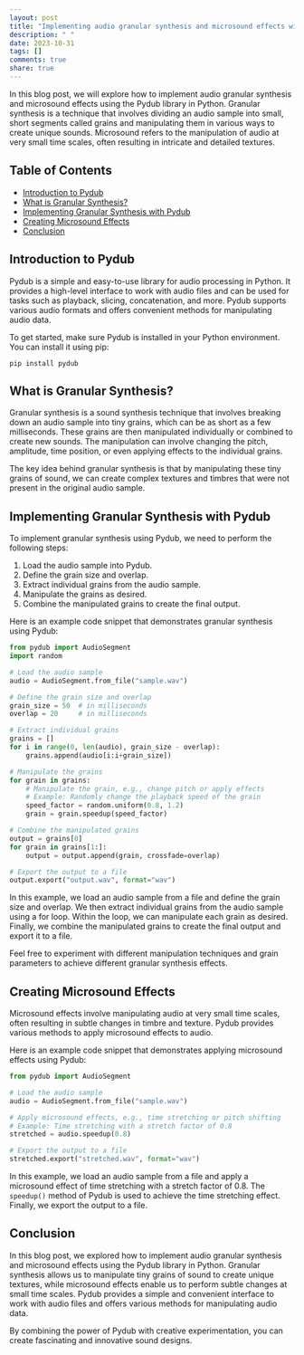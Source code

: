 ```yaml
---
layout: post
title: "Implementing audio granular synthesis and microsound effects with Pydub"
description: " "
date: 2023-10-31
tags: []
comments: true
share: true
---
```


In this blog post, we will explore how to implement audio granular synthesis and microsound effects using the Pydub library in Python. Granular synthesis is a technique that involves dividing an audio sample into small, short segments called grains and manipulating them in various ways to create unique sounds. Microsound refers to the manipulation of audio at very small time scales, often resulting in intricate and detailed textures.

## Table of Contents
- [Introduction to Pydub](#introduction-to-pydub)
- [What is Granular Synthesis?](#what-is-granular-synthesis)
- [Implementing Granular Synthesis with Pydub](#implementing-granular-synthesis-with-pydub)
- [Creating Microsound Effects](#creating-microsound-effects)
- [Conclusion](#conclusion)

## Introduction to Pydub

Pydub is a simple and easy-to-use library for audio processing in Python. It provides a high-level interface to work with audio files and can be used for tasks such as playback, slicing, concatenation, and more. Pydub supports various audio formats and offers convenient methods for manipulating audio data.

To get started, make sure Pydub is installed in your Python environment. You can install it using pip:

```
pip install pydub
```

## What is Granular Synthesis?

Granular synthesis is a sound synthesis technique that involves breaking down an audio sample into tiny grains, which can be as short as a few milliseconds. These grains are then manipulated individually or combined to create new sounds. The manipulation can involve changing the pitch, amplitude, time position, or even applying effects to the individual grains.

The key idea behind granular synthesis is that by manipulating these tiny grains of sound, we can create complex textures and timbres that were not present in the original audio sample.

## Implementing Granular Synthesis with Pydub

To implement granular synthesis using Pydub, we need to perform the following steps:

1. Load the audio sample into Pydub.
2. Define the grain size and overlap.
3. Extract individual grains from the audio sample.
4. Manipulate the grains as desired.
5. Combine the manipulated grains to create the final output.

Here is an example code snippet that demonstrates granular synthesis using Pydub:

```python
from pydub import AudioSegment
import random

# Load the audio sample
audio = AudioSegment.from_file("sample.wav")

# Define the grain size and overlap
grain_size = 50  # in milliseconds
overlap = 20     # in milliseconds

# Extract individual grains
grains = []
for i in range(0, len(audio), grain_size - overlap):
    grains.append(audio[i:i+grain_size])

# Manipulate the grains
for grain in grains:
    # Manipulate the grain, e.g., change pitch or apply effects
    # Example: Randomly change the playback speed of the grain
    speed_factor = random.uniform(0.8, 1.2)
    grain = grain.speedup(speed_factor)

# Combine the manipulated grains
output = grains[0]
for grain in grains[1:]:
    output = output.append(grain, crossfade=overlap)

# Export the output to a file
output.export("output.wav", format="wav")
```

In this example, we load an audio sample from a file and define the grain size and overlap. We then extract individual grains from the audio sample using a for loop. Within the loop, we can manipulate each grain as desired. Finally, we combine the manipulated grains to create the final output and export it to a file.

Feel free to experiment with different manipulation techniques and grain parameters to achieve different granular synthesis effects.

## Creating Microsound Effects

Microsound effects involve manipulating audio at very small time scales, often resulting in subtle changes in timbre and texture. Pydub provides various methods to apply microsound effects to audio.

Here is an example code snippet that demonstrates applying microsound effects using Pydub:

```python
from pydub import AudioSegment

# Load the audio sample
audio = AudioSegment.from_file("sample.wav")

# Apply microsound effects, e.g., time stretching or pitch shifting
# Example: Time stretching with a stretch factor of 0.8
stretched = audio.speedup(0.8)

# Export the output to a file
stretched.export("stretched.wav", format="wav")
```

In this example, we load an audio sample from a file and apply a microsound effect of time stretching with a stretch factor of 0.8. The `speedup()` method of Pydub is used to achieve the time stretching effect. Finally, we export the output to a file.

## Conclusion

In this blog post, we explored how to implement audio granular synthesis and microsound effects using the Pydub library in Python. Granular synthesis allows us to manipulate tiny grains of sound to create unique textures, while microsound effects enable us to perform subtle changes at small time scales. Pydub provides a simple and convenient interface to work with audio files and offers various methods for manipulating audio data.

By combining the power of Pydub with creative experimentation, you can create fascinating and innovative sound designs.